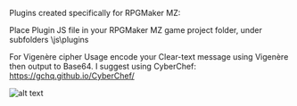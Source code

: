 Plugins created specifically for RPGMaker MZ:

Place Plugin JS file in your RPGMaker MZ game project folder, under subfolders \js\plugins

For Vigenère cipher Usage encode your Clear-text message using Vigenère then output to Base64.
  I suggest using CyberChef: https://gchq.github.io/CyberChef/

![alt text](https://github.com/securitymagic/rpgmakermz/tree/main/images/vigenere-recipe.png "Vigenere CyberChef REcipe")
